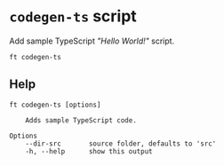 # `codegen-ts` script

Add sample TypeScript *"Hello World!"* script.

```shell
ft codegen-ts
```

## Help

```
ft codegen-ts [options]

    Adds sample TypeScript code.

Options
    --dir-src       source folder, defaults to 'src'
    -h, --help      show this output
```
